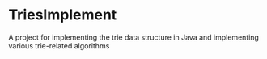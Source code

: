 # TriesImplement
A project for implementing the trie data structure in Java and implementing various trie-related algorithms
